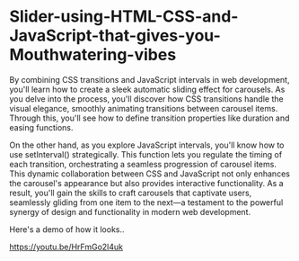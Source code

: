 # Slider-using-HTML-CSS-and-JavaScript-that-gives-you-Mouthwatering-vibes
By combining CSS transitions and JavaScript intervals in web development, you'll learn how to create a sleek automatic sliding effect for carousels. As you delve into the process, you'll discover how CSS transitions handle the visual elegance, smoothly animating transitions between carousel items. Through this, you'll see how to define transition properties like duration and easing functions.

On the other hand, as you explore JavaScript intervals, you'll know how to use setInterval() strategically. This function lets you regulate the timing of each transition, orchestrating a seamless progression of carousel items. This dynamic collaboration between CSS and JavaScript not only enhances the carousel's appearance but also provides interactive functionality. As a result, you'll gain the skills to craft carousels that captivate users, seamlessly gliding from one item to the next—a testament to the powerful synergy of design and functionality in modern web development.

Here's a demo of how it looks..

https://youtu.be/HrFmGo2l4uk
